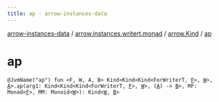 ```yaml
---
title: ap - arrow-instances-data
---
```


[arrow-instances-data](../../index.html) / [arrow.instances.writert.monad](../index.html) / [arrow.Kind](index.html) / [ap](./ap.html)

# ap

`@JvmName("ap") fun <F, W, A, B> Kind<Kind<Kind<ForWriterT, `[`F`](ap.html#F)`>, `[`W`](ap.html#W)`>, `[`A`](ap.html#A)`>.ap(arg1: Kind<Kind<Kind<ForWriterT, `[`F`](ap.html#F)`>, `[`W`](ap.html#W)`>, (`[`A`](ap.html#A)`) -> `[`B`](ap.html#B)`>, MF: Monad<`[`F`](ap.html#F)`>, MM: Monoid<`[`W`](ap.html#W)`>): Kind<`[`W`](ap.html#W)`, `[`B`](ap.html#B)`>`
